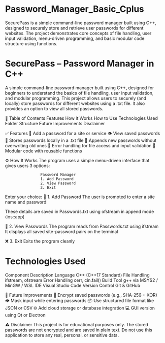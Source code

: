 # Password_Manager_Basic_Cplus
SecurePass is a simple command-line password manager built using C++, designed to securely store and retrieve user passwords for different websites. The project demonstrates core concepts of file handling, user input validation, menu-driven programming, and basic modular code structure using functions.

# SecurePass – Password Manager in C++
A simple command-line password manager built using C++, designed for beginners to understand the basics of file handling, user input validation, and modular programming.
This project allows users to securely (and locally) store passwords for different websites using a .txt file. It also provides an option to view all stored passwords.

📌 Table of Contents
        Features
        How It Works
        How to Use
        Technologies Used
        Folder Structure
        Future Improvements
        Disclaimer

✅ Features
    📝 Add a password for a site or service
    👁️ View saved passwords
    📁 Stores passwords locally in a .txt file
    🚫 Appends new passwords without overwriting old ones
    🚨 Error handling for file access and input validation
    🧱 Modular code with reusable functions

⚙️ How It Works
    The program uses a simple menu-driven interface that gives users 3 options:

                    Password Manager
                    1. Add Password
                    2. View Password
                    3. Exit

Enter your choice:
🔑 1. Add Password
The user is prompted to enter a site name and password

These details are saved in Passwords.txt using ofstream in append mode (ios::app)

📂 2. View Passwords
The program reads from Passwords.txt using ifstream
It displays all saved site-password pairs on the terminal

❌ 3. Exit
Exits the program cleanly

# Technologies Used
  Component	Description
  Language	C++ (C++17 Standard)
  File Handling	ifstream, ofstream
  Error Handling	cerr, cin.fail()
  Build Tool	g++ via MSYS2 / MinGW / WSL
  IDE	Visual Studio Code
  Version Control	Git & GitHub


🚀 Future Improvements
🔐 Encrypt saved passwords (e.g., SHA-256 + XOR)
👁️ Mask input while entering passwords
📦 Use structured file format like JSON or CSV
🌐 Add cloud storage or database integration
💻 GUI version using Qt or Electron

⚠️ Disclaimer
This project is for educational purposes only. The stored passwords are not encrypted and are saved in plain text. Do not use this application to store any real, personal, or sensitive data.

